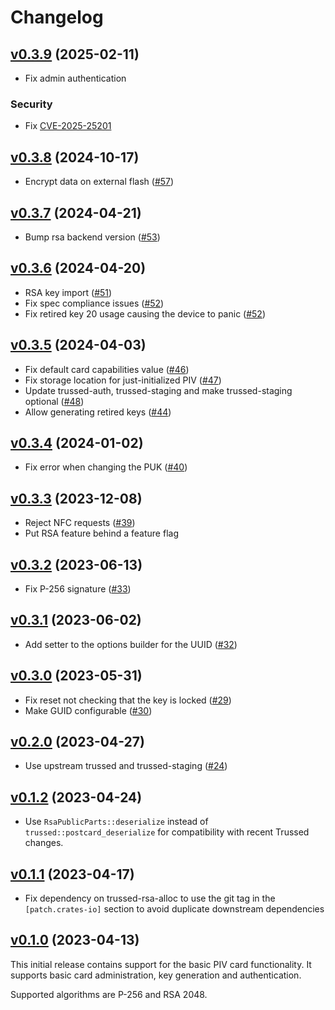 # Changelog

## [v0.3.9][] (2025-02-11)

[v0.3.9]: https://github.com/Nitrokey/piv-authenticator/releases/tag/v0.3.9

- Fix admin authentication

### Security

- Fix [CVE-2025-25201](https://github.com/Nitrokey/piv-authenticator/security/advisories/GHSA-28p6-c99x-fg8j)

## [v0.3.8][] (2024-10-17)

[v0.3.8]: https://github.com/Nitrokey/piv-authenticator/releases/tag/v0.3.8

- Encrypt data on external flash ([#57](https://github.com/Nitrokey/piv-authenticator/pull/57))

## [v0.3.7][] (2024-04-21)

- Bump rsa backend version ([#53][])

[#53]: https://github.com/Nitrokey/piv-authenticator/pull/53

[v0.3.7]: https://github.com/Nitrokey/piv-authenticator/releases/tag/v0.3.7

## [v0.3.6][] (2024-04-20)

- RSA key import ([#51][])
- Fix spec compliance issues ([#52][])
- Fix retired key 20 usage causing the device to panic ([#52][])

[#51]: https://github.com/Nitrokey/piv-authenticator/pull/51
[#52]: https://github.com/Nitrokey/piv-authenticator/pull/52

[v0.3.6]: https://github.com/Nitrokey/piv-authenticator/releases/tag/v0.3.6

## [v0.3.5][] (2024-04-03)

- Fix default card capabilities value ([#46][])
- Fix storage location for just-initialized PIV ([#47][])
- Update trussed-auth, trussed-staging and make trussed-staging optional ([#48][])
- Allow generating retired keys ([#44][])

[#44]: https://github.com/Nitrokey/piv-authenticator/pull/44
[#46]: https://github.com/Nitrokey/piv-authenticator/pull/46
[#47]: https://github.com/Nitrokey/piv-authenticator/pull/47
[#48]: https://github.com/Nitrokey/piv-authenticator/pull/48

[v0.3.5]: https://github.com/Nitrokey/piv-authenticator/releases/tag/v0.3.5

## [v0.3.4][] (2024-01-02)

- Fix error when changing the PUK ([#40][])

[#40]: https://github.com/Nitrokey/piv-authenticator/pull/40

[v0.3.4]: https://github.com/Nitrokey/piv-authenticator/releases/tag/v0.3.4

## [v0.3.3][] (2023-12-08)

- Reject NFC requests ([#39][])
- Put RSA feature behind a feature flag

[#39]: https://github.com/Nitrokey/piv-authenticator/pull/39

[v0.3.3]: https://github.com/Nitrokey/piv-authenticator/releases/tag/v0.3.3

## [v0.3.2][] (2023-06-13)

- Fix P-256 signature ([#33][])

[#33]: https://github.com/Nitrokey/piv-authenticator/pull/33

[v0.3.2]: https://github.com/Nitrokey/piv-authenticator/releases/tag/v0.3.2

## [v0.3.1][] (2023-06-02)

- Add setter to the options builder for the UUID ([#32][])

[#32]: https://github.com/Nitrokey/piv-authenticator/pull/32
[v0.3.1]: https://github.com/Nitrokey/piv-authenticator/releases/tag/v0.3.1

## [v0.3.0][] (2023-05-31)

- Fix reset not checking that the key is locked ([#29][])
- Make GUID configurable ([#30][])

[#30]: https://github.com/Nitrokey/piv-authenticator/pull/30
[#29]: https://github.com/Nitrokey/piv-authenticator/pull/29

[v0.3.0]: https://github.com/Nitrokey/piv-authenticator/releases/tag/v0.3.0

## [v0.2.0][] (2023-04-27)

- Use upstream trussed and trussed-staging ([#24][])

[#24]: https://github.com/Nitrokey/piv-authenticator/pull/24

[v0.2.0]: https://github.com/Nitrokey/piv-authenticator/releases/tag/v0.2.0

## [v0.1.2][] (2023-04-24)

- Use `RsaPublicParts::deserialize` instead of `trussed::postcard_deserialize` for compatibility with recent Trussed changes.

[v0.1.2]: https://github.com/Nitrokey/piv-authenticator/releases/tag/v0.1.2

## [v0.1.1][] (2023-04-17)

- Fix dependency on trussed-rsa-alloc to use the git tag in the `[patch.crates-io]` section to avoid duplicate downstream dependencies

[v0.1.1]: https://github.com/Nitrokey/piv-authenticator/releases/tag/v0.1.1

## [v0.1.0][] (2023-04-13)

This initial release contains support for the basic PIV card functionality.
It supports basic card administration, key generation and authentication.

Supported algorithms are P-256 and RSA 2048.

[v0.1.0]: https://github.com/Nitrokey/piv-authenticator/releases/tag/v0.1.0
